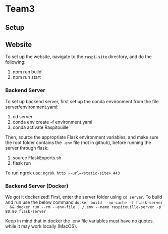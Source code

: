 # Team3

## Setup
## Website
To set up the website, navigate to the `raspi-site` directory, and do the following:
1) npm run build
2) npm run start

### Backend Server
To set up backend server, first set up the conda environment from the file server/environment.yaml:
1) cd server
2) conda env create -f environment.yaml
3) conda activate Raspitouille

Then, source the appropriate Flask environment variables, and make sure the root folder contains the `.env` file
(not in github), before running the server through flask:
1) source FlaskExports.sh
2) flask run

To run ngrok use:
`ngrok http --url=<static-site> 443`

### Backend Server (Docker)
We got it dockerized! First, enter the server folder using `cd server`. To build and run use the below command
`docker build --no-cache -t flask-server . && docker run --rm --env-file ../.env --name raspitouille-server -p 80:80 flask-server`

Keep in mind that in docker the .env file variables must have no quotes, while it may work locally (MacOS).